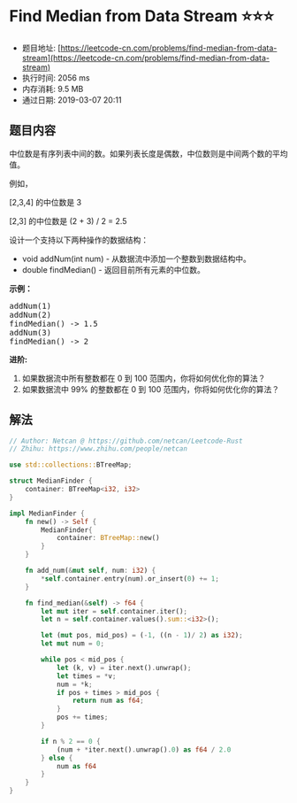 # Find Median from Data Stream :star::star::star:
- 题目地址: [https://leetcode-cn.com/problems/find-median-from-data-stream](https://leetcode-cn.com/problems/find-median-from-data-stream)
- 执行时间: 2056 ms 
- 内存消耗: 9.5 MB
- 通过日期: 2019-03-07 20:11

## 题目内容
<p>中位数是有序列表中间的数。如果列表长度是偶数，中位数则是中间两个数的平均值。</p>

<p>例如，</p>

<p>[2,3,4] 的中位数是 3</p>

<p>[2,3] 的中位数是 (2 + 3) / 2 = 2.5</p>

<p>设计一个支持以下两种操作的数据结构：</p>

<ul>
	<li>void addNum(int num) - 从数据流中添加一个整数到数据结构中。</li>
	<li>double findMedian() - 返回目前所有元素的中位数。</li>
</ul>

<p><strong>示例：</strong></p>

<pre>addNum(1)
addNum(2)
findMedian() -> 1.5
addNum(3) 
findMedian() -> 2</pre>

<p><strong>进阶:</strong></p>

<ol>
	<li>如果数据流中所有整数都在 0 到 100 范围内，你将如何优化你的算法？</li>
	<li>如果数据流中 99% 的整数都在 0 到 100 范围内，你将如何优化你的算法？</li>
</ol>


## 解法
```rust
// Author: Netcan @ https://github.com/netcan/Leetcode-Rust
// Zhihu: https://www.zhihu.com/people/netcan

use std::collections::BTreeMap;

struct MedianFinder {
    container: BTreeMap<i32, i32>
}

impl MedianFinder {
    fn new() -> Self {
        MedianFinder{
            container: BTreeMap::new()
        }
    }

    fn add_num(&mut self, num: i32) {
        *self.container.entry(num).or_insert(0) += 1;
    }

    fn find_median(&self) -> f64 {
        let mut iter = self.container.iter();
        let n = self.container.values().sum::<i32>();

        let (mut pos, mid_pos) = (-1, ((n - 1)/ 2) as i32);
        let mut num = 0;

        while pos < mid_pos {
            let (k, v) = iter.next().unwrap();
            let times = *v;
            num = *k;
            if pos + times > mid_pos {
                return num as f64;
            }
            pos += times;
        }

        if n % 2 == 0 {
            (num + *iter.next().unwrap().0) as f64 / 2.0
        } else {
            num as f64
        }
    }
}


```